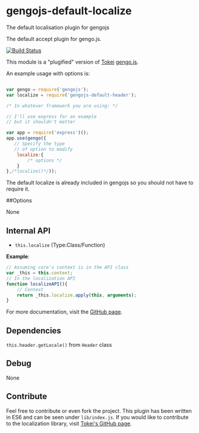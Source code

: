 # gengojs-default-localize
The default localisation plugin for gengojs

The default accept plugin for gengo.js.

[![Build Status](https://travis-ci.org/iwatakeshi/gengojs-default-localize.svg?branch=master)](https://travis-ci.org/iwatakeshi/gengojs-default-localize)

This module is a "plugified" version of [Tokei](https://github.com/iwatakeshi/tokei) [gengo.js](https://github.com/iwatakeshi/gengojs).

An example usage with options is:

```js

var gengo = require('gengojs');
var localize = require('gengojs-default-header');

/* In whatever framework you are using: */

// I'll use express for an example
// but it shouldn't matter

var app = require('express')();
app.use(gengo({
   // Specify the type
   // of option to modify
	localize:{
		/* options */
	}
},/*localize()*/));
```
The default localize is already included in gengojs so you should not have to require it.


##Options

None

## Internal API

* `this.localize` (Type:Class/Function)

**Example**:

```js
// Assuming core's context is in the API class
var _this = this.context;
// In the localization API
function localizeAPI(){
	// Context
	return _this.localize.apply(this, arguments);
}
```

For more documentation, visit the [GitHub page](https://github.com/iwatakeshi/tokei).

## Dependencies

`this.header.getLocale()` from `Header` class

## Debug

None

## Contribute

Feel free to contribute or even fork the project. This plugin has been
written in ES6 and can be seen under `lib/index.js`. If you would like
to contribute to the localization library, visit
[Tokei's GitHub page](https://github.com/iwatakeshi/tokei).
